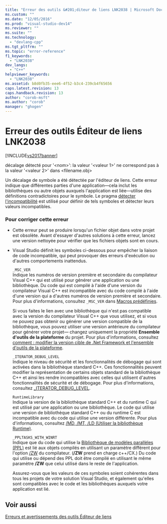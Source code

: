 ```yaml
---
title: "Erreur des outils &#201;diteur de liens LNK2038 | Microsoft Docs"
ms.custom: ""
ms.date: "12/05/2016"
ms.prod: "visual-studio-dev14"
ms.reviewer: ""
ms.suite: ""
ms.technology: 
  - "devlang-cpp"
ms.tgt_pltfrm: ""
ms.topic: "error-reference"
f1_keywords: 
  - "LNK2038"
dev_langs: 
  - "C++"
helpviewer_keywords: 
  - "LNK2038"
ms.assetid: b8d0fb35-eee6-4f52-b3c4-239cb4f65656
caps.latest.revision: 13
caps.handback.revision: 13
author: "corob-msft"
ms.author: "corob"
manager: "ghogen"
---
```

# Erreur des outils &#201;diteur de liens LNK2038
[!INCLUDE[vs2017banner](../../assembler/inline/includes/vs2017banner.md)]

décalage détecté pour '\<nom\>': la valeur '\<valeur 1\>' ne correspond pas à la valeur '\<valeur 2\>' dans \<filename.obj\>  
  
 Un décalage de symbole a été détectée par l'éditeur de liens.  Cette erreur indique que différentes parties d'une application—cela inclut les bibliothèques ou autre objets auxquels l'application est liée—utilise des définitions contradictoires pour le symbole.  Le pragma [détecter l'incompatibilité](../../preprocessor/detect-mismatch.md) est utilisé pour définir de tels symboles et détecter leurs valeurs incompatibles.  
  
### Pour corriger cette erreur  
  
-   Cette erreur peut se produire lorsqu'un fichier objet dans votre projet est obsolète.  Avant d'essayer d'autres solutions à cette erreur, lancez une version nettoyée pour vérifier que les fichiers objets sont en cours.  
  
-   Visual Studio définit les symboles ci\-dessous pour empêcher la liaison de code incompatible, qui peut provoquer des erreurs d'exécution ou d'autres comportements inattendus.  
  
     `_MSC_VER`  
     Indique les numéros de version première et secondaire du compilateur Visual C\+\+ qui est utilisé pour générer une application ou une bibliothèque.  Du code qui est compilé à l'aide d'une version du compilateur Visual C\+\+ est incompatible avec du code compilé à l'aide d'une version qui a d'autres numéros de version première et secondaire.  Pour plus d'informations, consultez `_MSC_VER` dans [Macros prédéfinies](../../preprocessor/predefined-macros.md).  
  
     Si vous faites le lien avec une bibliothèque qui n'est pas compatible avec la version du compilateur Visual C\+\+ que vous utilisez, et si vous ne pouvez pas obtenir ou générer une version compatible de la bibliothèque, vous pouvez utiliser une version antérieure du compilateur pour générer votre projet— changez uniquement la propriété **Ensemble d'outils de la plateforme** du projet.  Pour plus d'informations, consultez [comment : modifier la version cible de .Net Framework et l'ensemble d'outils de la plateforme](../../build/how-to-modify-the-target-framework-and-platform-toolset.md).  
  
     `_ITERATOR_DEBUG_LEVEL`  
     Indique le niveau de sécurité et les fonctionnalités de débogage qui sont activées dans la bibliothèque standard C\+\+.  Ces fonctionnalités peuvent modifier la représentation de certains objets standard de la bibliothèque C\+\+ et ainsi les rendre incompatibles avec celles qui utilisent d'autres fonctionnalités de sécurité et de débogage.  Pour plus d'informations, consultez [\_ITERATOR\_DEBUG\_LEVEL](../../standard-library/iterator-debug-level.md).  
  
     `RuntimeLibrary`  
     Indique la version de la bibliothèque standard C\+\+ et du runtime C qui est utilisé par une application ou une bibliothèque.  Le code qui utilise une version de bibliothèque standard C\+\+ ou du runtime C est incompatible avec du code qui utilise une version différente.  Pour plus d'informations, consultez [\/MD, \/MT, \/LD \(Utiliser la bibliothèque Runtime\)](../../build/reference/md-mt-ld-use-run-time-library.md).  
  
     `_PPLTASKS_WITH_WINRT`  
     Indique que du code qui utilise la [Bibliothèque de modèles parallèles \(PPL\)](../../parallel/concrt/parallel-patterns-library-ppl.md) est lié aux objets compilés en utilisant un paramètre différent pour l'option [\/ZW](../../build/reference/zw-windows-runtime-compilation.md) du compilateur. \(**\/ZW** prend en charge c\+\+\/CX.\) Du code qui utilise ou dépend des PPL doit être compilé en utilisant le même paramètre **\/ZW** que celui utilisé dans le reste de l'application.  
  
     Assurez\-vous que les valeurs de ces symboles soient cohérentes dans tous les projets de votre solution Visual Studio, et également qu'elles sont compatibles avec le code et les bibliothèques auxquels votre application est lié.  
  
## Voir aussi  
 [Erreurs et avertissements des outils Éditeur de liens](../../error-messages/tool-errors/linker-tools-errors-and-warnings.md)